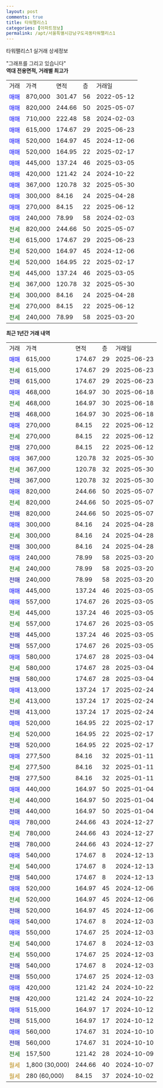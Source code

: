 ```yaml
---
layout: post
comments: true
title: 타워팰리스1
categories: [아파트정보]
permalink: /apt/서울특별시강남구도곡동타워팰리스1
---
```


타워팰리스1 실거래 상세정보

<script type="text/javascript">
  google.charts.load('current', {'packages':['line', 'corechart']});
  google.charts.setOnLoadCallback(drawChart);

  function drawChart() {
    var data = new google.visualization.DataTable();
    data.addColumn('date', '거래일');
    data.addColumn('number', "매매");
    data.addColumn('number', "전세");
    data.addColumn('number', "전매");

    data.addRows([[new Date(Date.parse("2025-06-23")), 615000, null, null], [new Date(Date.parse("2025-06-23")), null, 615000, null], [new Date(Date.parse("2025-06-23")), null, null, 615000], [new Date(Date.parse("2025-06-18")), 468000, null, null], [new Date(Date.parse("2025-06-18")), null, 468000, null], [new Date(Date.parse("2025-06-18")), null, null, 468000], [new Date(Date.parse("2025-06-12")), 270000, null, null], [new Date(Date.parse("2025-06-12")), null, 270000, null], [new Date(Date.parse("2025-06-12")), null, null, 270000], [new Date(Date.parse("2025-05-30")), 367000, null, null], [new Date(Date.parse("2025-05-30")), null, 367000, null], [new Date(Date.parse("2025-05-30")), null, null, 367000], [new Date(Date.parse("2025-05-07")), 820000, null, null], [new Date(Date.parse("2025-05-07")), null, 820000, null], [new Date(Date.parse("2025-05-07")), null, null, 820000], [new Date(Date.parse("2025-04-28")), 300000, null, null], [new Date(Date.parse("2025-04-28")), null, 300000, null], [new Date(Date.parse("2025-04-28")), null, null, 300000], [new Date(Date.parse("2025-03-20")), 240000, null, null], [new Date(Date.parse("2025-03-20")), null, 240000, null], [new Date(Date.parse("2025-03-20")), null, null, 240000], [new Date(Date.parse("2025-03-05")), 445000, null, null], [new Date(Date.parse("2025-03-05")), 557000, null, null], [new Date(Date.parse("2025-03-05")), null, 445000, null], [new Date(Date.parse("2025-03-05")), null, 557000, null], [new Date(Date.parse("2025-03-05")), null, null, 445000], [new Date(Date.parse("2025-03-05")), null, null, 557000], [new Date(Date.parse("2025-03-04")), 580000, null, null], [new Date(Date.parse("2025-03-04")), null, 580000, null], [new Date(Date.parse("2025-03-04")), null, null, 580000], [new Date(Date.parse("2025-02-24")), 413000, null, null], [new Date(Date.parse("2025-02-24")), null, 413000, null], [new Date(Date.parse("2025-02-24")), null, null, 413000], [new Date(Date.parse("2025-02-17")), 520000, null, null], [new Date(Date.parse("2025-02-17")), null, 520000, null], [new Date(Date.parse("2025-02-17")), null, null, 520000], [new Date(Date.parse("2025-01-11")), 277500, null, null], [new Date(Date.parse("2025-01-11")), null, 277500, null], [new Date(Date.parse("2025-01-11")), null, null, 277500], [new Date(Date.parse("2025-01-04")), 440000, null, null], [new Date(Date.parse("2025-01-04")), null, 440000, null], [new Date(Date.parse("2025-01-04")), null, null, 440000], [new Date(Date.parse("2024-12-27")), 780000, null, null], [new Date(Date.parse("2024-12-27")), null, 780000, null], [new Date(Date.parse("2024-12-27")), null, null, 780000], [new Date(Date.parse("2024-12-13")), 540000, null, null], [new Date(Date.parse("2024-12-13")), null, 540000, null], [new Date(Date.parse("2024-12-13")), null, null, 540000], [new Date(Date.parse("2024-12-06")), 520000, null, null], [new Date(Date.parse("2024-12-06")), null, 520000, null], [new Date(Date.parse("2024-12-06")), null, null, 520000], [new Date(Date.parse("2024-12-03")), 540000, null, null], [new Date(Date.parse("2024-12-03")), 550000, null, null], [new Date(Date.parse("2024-12-03")), null, 540000, null], [new Date(Date.parse("2024-12-03")), null, 550000, null], [new Date(Date.parse("2024-12-03")), null, null, 540000], [new Date(Date.parse("2024-12-03")), null, null, 550000], [new Date(Date.parse("2024-10-22")), 420000, null, null], [new Date(Date.parse("2024-10-22")), null, null, 420000], [new Date(Date.parse("2024-10-12")), 515000, null, null], [new Date(Date.parse("2024-10-12")), null, null, 515000], [new Date(Date.parse("2024-10-10")), 560000, null, null], [new Date(Date.parse("2024-10-10")), null, null, 560000], [new Date(Date.parse("2024-10-09")), null, 157500, null], [new Date(Date.parse("2024-10-07")), null, null, null], [new Date(Date.parse("2024-10-02")), null, null, null]]);

    var options = {
      hAxis: {
        format: 'yyyy/MM/dd'
      },    
      lineWidth: 0,
      pointsVisible: true,    
      title: '최근 1년간 유형별 실거래가 분포',
      legend: { position: 'bottom' }
    };

    var formatter = new google.visualization.NumberFormat({pattern:'###,###'} );
    formatter.format(data, 1);
    formatter.format(data, 2);
    
    setTimeout(function() {
        var chart = new google.visualization.LineChart(document.getElementById('columnchart_material'));
        chart.draw(data, (options));
        document.getElementById('loading').style.display = 'none';
    }, 200);
  }
</script>


<div id="loading" style="z-index:20; display: block; margin-left: 0px">"그래프를 그리고 있습니다"</div>
<div id="columnchart_material" style="width: 95%; margin-left: 0px; display: block"></div>
<!-- contents start -->
<b>역대 전용면적, 거래별 최고가</b>
<table class="sortable">
    <tr>
      <td>거래</td>
      <td>가격</td>
      <td>면적</td>
      <td>층</td>
      <td>거래일</td>
    </tr>
        <tr>
          <td><a style="color: blue">매매</a></td>
          <td>870,000</td>
          <td>301.47</td>
          <td>56</td>
          <td>2022-05-12</td>
        </tr>            <tr>
          <td><a style="color: blue">매매</a></td>
          <td>820,000</td>
          <td>244.66</td>
          <td>50</td>
          <td>2025-05-07</td>
        </tr>            <tr>
          <td><a style="color: blue">매매</a></td>
          <td>710,000</td>
          <td>222.48</td>
          <td>58</td>
          <td>2024-02-03</td>
        </tr>            <tr>
          <td><a style="color: blue">매매</a></td>
          <td>615,000</td>
          <td>174.67</td>
          <td>29</td>
          <td>2025-06-23</td>
        </tr>            <tr>
          <td><a style="color: blue">매매</a></td>
          <td>520,000</td>
          <td>164.97</td>
          <td>45</td>
          <td>2024-12-06</td>
        </tr>            <tr>
          <td><a style="color: blue">매매</a></td>
          <td>520,000</td>
          <td>164.95</td>
          <td>22</td>
          <td>2025-02-17</td>
        </tr>            <tr>
          <td><a style="color: blue">매매</a></td>
          <td>445,000</td>
          <td>137.24</td>
          <td>46</td>
          <td>2025-03-05</td>
        </tr>            <tr>
          <td><a style="color: blue">매매</a></td>
          <td>420,000</td>
          <td>121.42</td>
          <td>24</td>
          <td>2024-10-22</td>
        </tr>            <tr>
          <td><a style="color: blue">매매</a></td>
          <td>367,000</td>
          <td>120.78</td>
          <td>32</td>
          <td>2025-05-30</td>
        </tr>            <tr>
          <td><a style="color: blue">매매</a></td>
          <td>300,000</td>
          <td>84.16</td>
          <td>24</td>
          <td>2025-04-28</td>
        </tr>            <tr>
          <td><a style="color: blue">매매</a></td>
          <td>270,000</td>
          <td>84.15</td>
          <td>22</td>
          <td>2025-06-12</td>
        </tr>            <tr>
          <td><a style="color: blue">매매</a></td>
          <td>240,000</td>
          <td>78.99</td>
          <td>58</td>
          <td>2024-02-03</td>
        </tr>        
        <tr>
              <td><a style="color: darkgreen">전세</a></td>
              <td>820,000</td>
              <td>244.66</td>
              <td>50</td>
              <td>2025-05-07</td>
            </tr>            <tr>
              <td><a style="color: darkgreen">전세</a></td>
              <td>615,000</td>
              <td>174.67</td>
              <td>29</td>
              <td>2025-06-23</td>
            </tr>            <tr>
              <td><a style="color: darkgreen">전세</a></td>
              <td>520,000</td>
              <td>164.97</td>
              <td>45</td>
              <td>2024-12-06</td>
            </tr>            <tr>
              <td><a style="color: darkgreen">전세</a></td>
              <td>520,000</td>
              <td>164.95</td>
              <td>22</td>
              <td>2025-02-17</td>
            </tr>            <tr>
              <td><a style="color: darkgreen">전세</a></td>
              <td>445,000</td>
              <td>137.24</td>
              <td>46</td>
              <td>2025-03-05</td>
            </tr>            <tr>
              <td><a style="color: darkgreen">전세</a></td>
              <td>367,000</td>
              <td>120.78</td>
              <td>32</td>
              <td>2025-05-30</td>
            </tr>            <tr>
              <td><a style="color: darkgreen">전세</a></td>
              <td>300,000</td>
              <td>84.16</td>
              <td>24</td>
              <td>2025-04-28</td>
            </tr>            <tr>
              <td><a style="color: darkgreen">전세</a></td>
              <td>270,000</td>
              <td>84.15</td>
              <td>22</td>
              <td>2025-06-12</td>
            </tr>            <tr>
              <td><a style="color: darkgreen">전세</a></td>
              <td>240,000</td>
              <td>78.99</td>
              <td>58</td>
              <td>2025-03-20</td>
            </tr>        
    
</table>

<b>최근 1년간 거래 내역</b>

<table class="sortable">
    <tr>
      <td>거래</td>
      <td>가격</td>
      <td>면적</td>
      <td>층</td>
      <td>거래일</td>
    </tr>
    <tr>
      <td><a style="color: blue">매매</a></td>
      <td>615,000</td>
      <td>174.67</td>
      <td>29</td>
      <td>2025-06-23</td>
    </tr>          <tr>
      <td><a style="color: darkgreen">전세</a></td>
      <td>615,000</td>
      <td>174.67</td>
      <td>29</td>
      <td>2025-06-23</td>
    </tr>          <tr>
      <td><a style="color: darkblue">전매</a></td>
      <td>615,000</td>
      <td>174.67</td>
      <td>29</td>
      <td>2025-06-23</td>
    </tr>          <tr>
      <td><a style="color: blue">매매</a></td>
      <td>468,000</td>
      <td>164.97</td>
      <td>30</td>
      <td>2025-06-18</td>
    </tr>          <tr>
      <td><a style="color: darkgreen">전세</a></td>
      <td>468,000</td>
      <td>164.97</td>
      <td>30</td>
      <td>2025-06-18</td>
    </tr>          <tr>
      <td><a style="color: darkblue">전매</a></td>
      <td>468,000</td>
      <td>164.97</td>
      <td>30</td>
      <td>2025-06-18</td>
    </tr>          <tr>
      <td><a style="color: blue">매매</a></td>
      <td>270,000</td>
      <td>84.15</td>
      <td>22</td>
      <td>2025-06-12</td>
    </tr>          <tr>
      <td><a style="color: darkgreen">전세</a></td>
      <td>270,000</td>
      <td>84.15</td>
      <td>22</td>
      <td>2025-06-12</td>
    </tr>          <tr>
      <td><a style="color: darkblue">전매</a></td>
      <td>270,000</td>
      <td>84.15</td>
      <td>22</td>
      <td>2025-06-12</td>
    </tr>          <tr>
      <td><a style="color: blue">매매</a></td>
      <td>367,000</td>
      <td>120.78</td>
      <td>32</td>
      <td>2025-05-30</td>
    </tr>          <tr>
      <td><a style="color: darkgreen">전세</a></td>
      <td>367,000</td>
      <td>120.78</td>
      <td>32</td>
      <td>2025-05-30</td>
    </tr>          <tr>
      <td><a style="color: darkblue">전매</a></td>
      <td>367,000</td>
      <td>120.78</td>
      <td>32</td>
      <td>2025-05-30</td>
    </tr>          <tr>
      <td><a style="color: blue">매매</a></td>
      <td>820,000</td>
      <td>244.66</td>
      <td>50</td>
      <td>2025-05-07</td>
    </tr>          <tr>
      <td><a style="color: darkgreen">전세</a></td>
      <td>820,000</td>
      <td>244.66</td>
      <td>50</td>
      <td>2025-05-07</td>
    </tr>          <tr>
      <td><a style="color: darkblue">전매</a></td>
      <td>820,000</td>
      <td>244.66</td>
      <td>50</td>
      <td>2025-05-07</td>
    </tr>          <tr>
      <td><a style="color: blue">매매</a></td>
      <td>300,000</td>
      <td>84.16</td>
      <td>24</td>
      <td>2025-04-28</td>
    </tr>          <tr>
      <td><a style="color: darkgreen">전세</a></td>
      <td>300,000</td>
      <td>84.16</td>
      <td>24</td>
      <td>2025-04-28</td>
    </tr>          <tr>
      <td><a style="color: darkblue">전매</a></td>
      <td>300,000</td>
      <td>84.16</td>
      <td>24</td>
      <td>2025-04-28</td>
    </tr>          <tr>
      <td><a style="color: blue">매매</a></td>
      <td>240,000</td>
      <td>78.99</td>
      <td>58</td>
      <td>2025-03-20</td>
    </tr>          <tr>
      <td><a style="color: darkgreen">전세</a></td>
      <td>240,000</td>
      <td>78.99</td>
      <td>58</td>
      <td>2025-03-20</td>
    </tr>          <tr>
      <td><a style="color: darkblue">전매</a></td>
      <td>240,000</td>
      <td>78.99</td>
      <td>58</td>
      <td>2025-03-20</td>
    </tr>          <tr>
      <td><a style="color: blue">매매</a></td>
      <td>445,000</td>
      <td>137.24</td>
      <td>46</td>
      <td>2025-03-05</td>
    </tr>          <tr>
      <td><a style="color: blue">매매</a></td>
      <td>557,000</td>
      <td>174.67</td>
      <td>26</td>
      <td>2025-03-05</td>
    </tr>          <tr>
      <td><a style="color: darkgreen">전세</a></td>
      <td>445,000</td>
      <td>137.24</td>
      <td>46</td>
      <td>2025-03-05</td>
    </tr>          <tr>
      <td><a style="color: darkgreen">전세</a></td>
      <td>557,000</td>
      <td>174.67</td>
      <td>26</td>
      <td>2025-03-05</td>
    </tr>          <tr>
      <td><a style="color: darkblue">전매</a></td>
      <td>445,000</td>
      <td>137.24</td>
      <td>46</td>
      <td>2025-03-05</td>
    </tr>          <tr>
      <td><a style="color: darkblue">전매</a></td>
      <td>557,000</td>
      <td>174.67</td>
      <td>26</td>
      <td>2025-03-05</td>
    </tr>          <tr>
      <td><a style="color: blue">매매</a></td>
      <td>580,000</td>
      <td>174.67</td>
      <td>28</td>
      <td>2025-03-04</td>
    </tr>          <tr>
      <td><a style="color: darkgreen">전세</a></td>
      <td>580,000</td>
      <td>174.67</td>
      <td>28</td>
      <td>2025-03-04</td>
    </tr>          <tr>
      <td><a style="color: darkblue">전매</a></td>
      <td>580,000</td>
      <td>174.67</td>
      <td>28</td>
      <td>2025-03-04</td>
    </tr>          <tr>
      <td><a style="color: blue">매매</a></td>
      <td>413,000</td>
      <td>137.24</td>
      <td>17</td>
      <td>2025-02-24</td>
    </tr>          <tr>
      <td><a style="color: darkgreen">전세</a></td>
      <td>413,000</td>
      <td>137.24</td>
      <td>17</td>
      <td>2025-02-24</td>
    </tr>          <tr>
      <td><a style="color: darkblue">전매</a></td>
      <td>413,000</td>
      <td>137.24</td>
      <td>17</td>
      <td>2025-02-24</td>
    </tr>          <tr>
      <td><a style="color: blue">매매</a></td>
      <td>520,000</td>
      <td>164.95</td>
      <td>22</td>
      <td>2025-02-17</td>
    </tr>          <tr>
      <td><a style="color: darkgreen">전세</a></td>
      <td>520,000</td>
      <td>164.95</td>
      <td>22</td>
      <td>2025-02-17</td>
    </tr>          <tr>
      <td><a style="color: darkblue">전매</a></td>
      <td>520,000</td>
      <td>164.95</td>
      <td>22</td>
      <td>2025-02-17</td>
    </tr>          <tr>
      <td><a style="color: blue">매매</a></td>
      <td>277,500</td>
      <td>84.16</td>
      <td>32</td>
      <td>2025-01-11</td>
    </tr>          <tr>
      <td><a style="color: darkgreen">전세</a></td>
      <td>277,500</td>
      <td>84.16</td>
      <td>32</td>
      <td>2025-01-11</td>
    </tr>          <tr>
      <td><a style="color: darkblue">전매</a></td>
      <td>277,500</td>
      <td>84.16</td>
      <td>32</td>
      <td>2025-01-11</td>
    </tr>          <tr>
      <td><a style="color: blue">매매</a></td>
      <td>440,000</td>
      <td>164.97</td>
      <td>50</td>
      <td>2025-01-04</td>
    </tr>          <tr>
      <td><a style="color: darkgreen">전세</a></td>
      <td>440,000</td>
      <td>164.97</td>
      <td>50</td>
      <td>2025-01-04</td>
    </tr>          <tr>
      <td><a style="color: darkblue">전매</a></td>
      <td>440,000</td>
      <td>164.97</td>
      <td>50</td>
      <td>2025-01-04</td>
    </tr>          <tr>
      <td><a style="color: blue">매매</a></td>
      <td>780,000</td>
      <td>244.66</td>
      <td>43</td>
      <td>2024-12-27</td>
    </tr>          <tr>
      <td><a style="color: darkgreen">전세</a></td>
      <td>780,000</td>
      <td>244.66</td>
      <td>43</td>
      <td>2024-12-27</td>
    </tr>          <tr>
      <td><a style="color: darkblue">전매</a></td>
      <td>780,000</td>
      <td>244.66</td>
      <td>43</td>
      <td>2024-12-27</td>
    </tr>          <tr>
      <td><a style="color: blue">매매</a></td>
      <td>540,000</td>
      <td>174.67</td>
      <td>8</td>
      <td>2024-12-13</td>
    </tr>          <tr>
      <td><a style="color: darkgreen">전세</a></td>
      <td>540,000</td>
      <td>174.67</td>
      <td>8</td>
      <td>2024-12-13</td>
    </tr>          <tr>
      <td><a style="color: darkblue">전매</a></td>
      <td>540,000</td>
      <td>174.67</td>
      <td>8</td>
      <td>2024-12-13</td>
    </tr>          <tr>
      <td><a style="color: blue">매매</a></td>
      <td>520,000</td>
      <td>164.97</td>
      <td>45</td>
      <td>2024-12-06</td>
    </tr>          <tr>
      <td><a style="color: darkgreen">전세</a></td>
      <td>520,000</td>
      <td>164.97</td>
      <td>45</td>
      <td>2024-12-06</td>
    </tr>          <tr>
      <td><a style="color: darkblue">전매</a></td>
      <td>520,000</td>
      <td>164.97</td>
      <td>45</td>
      <td>2024-12-06</td>
    </tr>          <tr>
      <td><a style="color: blue">매매</a></td>
      <td>540,000</td>
      <td>174.67</td>
      <td>8</td>
      <td>2024-12-03</td>
    </tr>          <tr>
      <td><a style="color: blue">매매</a></td>
      <td>550,000</td>
      <td>174.67</td>
      <td>25</td>
      <td>2024-12-03</td>
    </tr>          <tr>
      <td><a style="color: darkgreen">전세</a></td>
      <td>540,000</td>
      <td>174.67</td>
      <td>8</td>
      <td>2024-12-03</td>
    </tr>          <tr>
      <td><a style="color: darkgreen">전세</a></td>
      <td>550,000</td>
      <td>174.67</td>
      <td>25</td>
      <td>2024-12-03</td>
    </tr>          <tr>
      <td><a style="color: darkblue">전매</a></td>
      <td>540,000</td>
      <td>174.67</td>
      <td>8</td>
      <td>2024-12-03</td>
    </tr>          <tr>
      <td><a style="color: darkblue">전매</a></td>
      <td>550,000</td>
      <td>174.67</td>
      <td>25</td>
      <td>2024-12-03</td>
    </tr>          <tr>
      <td><a style="color: blue">매매</a></td>
      <td>420,000</td>
      <td>121.42</td>
      <td>24</td>
      <td>2024-10-22</td>
    </tr>          <tr>
      <td><a style="color: darkblue">전매</a></td>
      <td>420,000</td>
      <td>121.42</td>
      <td>24</td>
      <td>2024-10-22</td>
    </tr>          <tr>
      <td><a style="color: blue">매매</a></td>
      <td>515,000</td>
      <td>164.97</td>
      <td>17</td>
      <td>2024-10-12</td>
    </tr>          <tr>
      <td><a style="color: darkblue">전매</a></td>
      <td>515,000</td>
      <td>164.97</td>
      <td>17</td>
      <td>2024-10-12</td>
    </tr>          <tr>
      <td><a style="color: blue">매매</a></td>
      <td>560,000</td>
      <td>174.67</td>
      <td>31</td>
      <td>2024-10-10</td>
    </tr>          <tr>
      <td><a style="color: darkblue">전매</a></td>
      <td>560,000</td>
      <td>174.67</td>
      <td>31</td>
      <td>2024-10-10</td>
    </tr>          <tr>
      <td><a style="color: darkgreen">전세</a></td>
      <td>157,500</td>
      <td>121.42</td>
      <td>28</td>
      <td>2024-10-09</td>
    </tr>          <tr>
      <td><a style="color: darkgoldenrod">월세</a></td>
      <td>1,800 (30,000)</td>
      <td>244.66</td>
      <td>40</td>
      <td>2024-10-07</td>
    </tr>          <tr>
      <td><a style="color: darkgoldenrod">월세</a></td>
      <td>280 (60,000)</td>
      <td>84.15</td>
      <td>37</td>
      <td>2024-10-02</td>
    </tr>      </table>
<!-- contents end -->    


